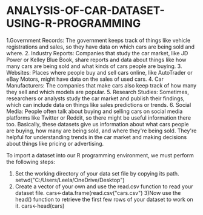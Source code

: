 # ANALYSIS-OF-CAR-DATASET-USING-R-PROGRAMMING
1.Government Records: The government keeps track of things like vehicle registrations and sales,
so they have data on which cars are being sold and where.
2. Industry Reports: Companies that study the car market, like JD Power or Kelley Blue Book,
share reports and data about things like how many cars are being sold and what kinds of cars
people are buying.
3. Websites: Places where people buy and sell cars online, like AutoTrader or eBay Motors, might
have data on the sales of used cars.
4. Car Manufacturers: The companies that make cars also keep track of how many they sell and
which models are popular.
5. Research Studies: Sometimes, researchers or analysts study the car market and publish their
findings, which can include data on things like sales predictions or trends.
6. Social Media: People often talk about buying and selling cars on social media platforms like
Twitter or Reddit, so there might be useful information there too.
Basically, these datasets give us information about what cars people are buying, how many are
being sold, and where they're being sold. They're helpful for understanding trends in the car
market and making decisions about things like pricing or advertising.


To import a dataset into our R programming environment, we must perform the following steps:
1) Set the working directory of your data set file by copying its path.
setwd("C:/Users/Leela/OneDrive/Desktop")
2) Create a vector of your own and use the read.csv function to read your dataset file.
cars<-data.frame(read.csv("cars.csv")
3)Now use the head() function to retrieve the first few rows of your dataset to work on it.
cars<-head(cars)
